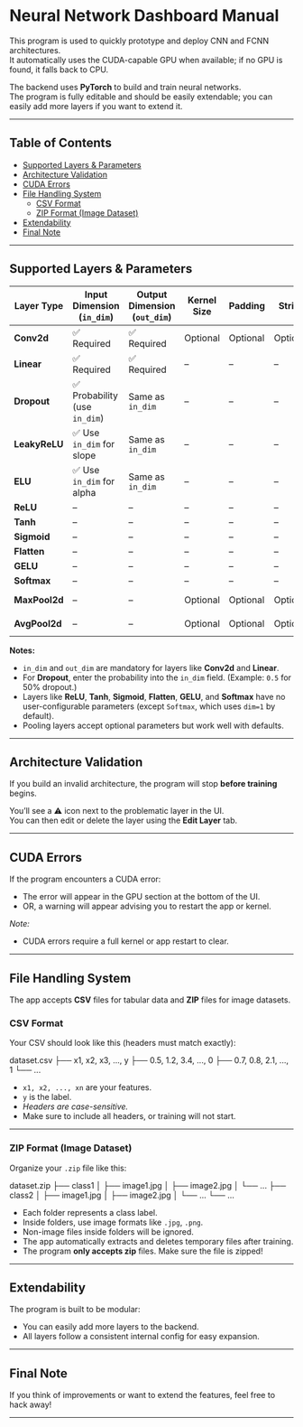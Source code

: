 # Neural Network Dashboard Manual

This program is used to quickly prototype and deploy CNN and FCNN architectures.  
It automatically uses the CUDA-capable GPU when available; if no GPU is found, it falls back to CPU.

The backend uses **PyTorch** to build and train neural networks.  
The program is fully editable and should be easily extendable; you can easily add more layers if you want to extend it.

---

## Table of Contents
- [Supported Layers & Parameters](#-supported-layers--parameters)
- [Architecture Validation](#️-architecture-validation)
- [CUDA Errors](#-cuda-errors)
- [File Handling System](#-file-handling-system)
  - [CSV Format](#csv-format)
  - [ZIP Format (Image Dataset)](#zip-format-image-dataset)
- [Extendability](#-extendability)
- [Final Note](#-final-note)

---

## Supported Layers & Parameters

| Layer Type        | Input Dimension (`in_dim`) | Output Dimension (`out_dim`) | Kernel Size | Padding | Stride | Extra Parameters | Defaults |
|------------------|----------------------------|-----------------------------|-------------|---------|--------|-----------------|-----------|
| **Conv2d**       | ✅ Required                | ✅ Required                 | Optional    | Optional | Optional | `bias` (bool)   | `kernel=3`, `padding=1`, `stride=1`, `bias=True` |
| **Linear**       | ✅ Required                | ✅ Required                 | –           | –       | –      | –               | None |
| **Dropout**      | ✅ Probability (use `in_dim`) | Same as `in_dim`          | –           | –       | –      | –               | `0.5` (recommend specifying explicitly) |
| **LeakyReLU**    | ✅ Use `in_dim` for slope  | Same as `in_dim`            | –           | –       | –      | `negative_slope` (float) | `negative_slope=0.01` |
| **ELU**          | ✅ Use `in_dim` for alpha  | Same as `in_dim`            | –           | –       | –      | `alpha` (float)         | `alpha=1.0` |
| **ReLU**         | –                          | –                           | –           | –       | –      | –               | No parameters |
| **Tanh**         | –                          | –                           | –           | –       | –      | –               | No parameters |
| **Sigmoid**      | –                          | –                           | –           | –       | –      | –               | No parameters |
| **Flatten**      | –                          | –                           | –           | –       | –      | –               | No parameters |
| **GELU**         | –                          | –                           | –           | –       | –      | –               | No parameters |
| **Softmax**      | –                          | –                           | –           | –       | –      | `dim=1` (fixed) | Hardcoded: `dim=1` |
| **MaxPool2d**    | –                          | –                           | Optional    | Optional | Optional | –               | `kernel=2`, `padding=0`, `stride=2` |
| **AvgPool2d**    | –                          | –                           | Optional    | Optional | Optional | –               | `kernel=2`, `padding=0`, `stride=2` |

**Notes:**
- `in_dim` and `out_dim` are mandatory for layers like **Conv2d** and **Linear**.
- For **Dropout**, enter the probability into the `in_dim` field. (Example: `0.5` for 50% dropout.)
- Layers like **ReLU**, **Tanh**, **Sigmoid**, **Flatten**, **GELU**, and **Softmax** have no user-configurable parameters (except `Softmax`, which uses `dim=1` by default).
- Pooling layers accept optional parameters but work well with defaults.

---

## Architecture Validation

If you build an invalid architecture, the program will stop **before training** begins.

You’ll see a ⚠️ icon next to the problematic layer in the UI.  
You can then edit or delete the layer using the **Edit Layer** tab.

---

## CUDA Errors

If the program encounters a CUDA error:
- The error will appear in the GPU section at the bottom of the UI.
- OR, a warning will appear advising you to restart the app or kernel.

*Note:*  
- CUDA errors require a full kernel or app restart to clear.

---

## File Handling System

The app accepts **CSV** files for tabular data and **ZIP** files for image datasets.

### CSV Format

Your CSV should look like this (headers must match exactly):

dataset.csv
├── x1, x2, x3, ..., y
├── 0.5, 1.2, 3.4, ..., 0
├── 0.7, 0.8, 2.1, ..., 1
└── ...

- `x1, x2, ..., xn` are your features.
- `y` is the label.
- *Headers are case-sensitive.*
- Make sure to include all headers, or training will not start.

---

### ZIP Format (Image Dataset)

Organize your `.zip` file like this:

dataset.zip
├── class1
│   ├── image1.jpg
│   ├── image2.jpg
│   └── ...
├── class2
│   ├── image1.jpg
│   ├── image2.jpg
│   └── ...
└── ...


- Each folder represents a class label.
- Inside folders, use image formats like `.jpg`, `.png`.
- Non-image files inside folders will be ignored.
- The app automatically extracts and deletes temporary files after training.
- The program **only accepts zip** files. Make sure the file is zipped!

---

## Extendability

The program is built to be modular:
- You can easily add more layers to the backend.
- All layers follow a consistent internal config for easy expansion.

---

## Final Note

If you think of improvements or want to extend the features, feel free to hack away!

---


